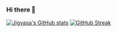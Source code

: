### Hi there 👋

[![Jigyasa's GitHub stats](https://github-readme-stats.vercel.app/api?username=Jigyasa-G)](https://github.com/anuraghazra/github-readme-stats)
[![GitHub Streak](https://streak-stats.demolab.com/?user=Jigyasa-G)](https://git.io/streak-stats)

<!--
**Jigyasa-G/Jigyasa-G** is a ✨ _special_ ✨ repository because its `README.md` (this file) appears on your GitHub profile.

Here are some ideas to get you started:

- 🔭 I’m currently working on ...
- 🌱 I’m currently learning ...
- 👯 I’m looking to collaborate on ...
- 🤔 I’m looking for help with ...
- 💬 Ask me about ...
- 📫 How to reach me: ...
- 😄 Pronouns: ...
- ⚡ Fun fact: ...
-->
